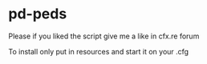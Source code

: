 # pd-peds
Please if you liked the script give me a like in cfx.re forum

To install only put in resources
and start it on your .cfg
